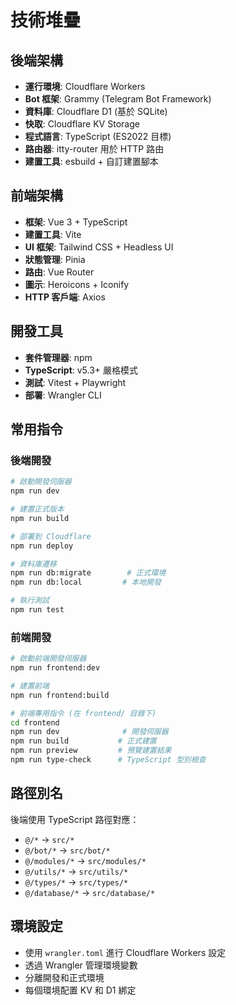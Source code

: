 # 技術堆疊

## 後端架構

- **運行環境**: Cloudflare Workers
- **Bot 框架**: Grammy (Telegram Bot Framework)
- **資料庫**: Cloudflare D1 (基於 SQLite)
- **快取**: Cloudflare KV Storage
- **程式語言**: TypeScript (ES2022 目標)
- **路由器**: itty-router 用於 HTTP 路由
- **建置工具**: esbuild + 自訂建置腳本

## 前端架構

- **框架**: Vue 3 + TypeScript
- **建置工具**: Vite
- **UI 框架**: Tailwind CSS + Headless UI
- **狀態管理**: Pinia
- **路由**: Vue Router
- **圖示**: Heroicons + Iconify
- **HTTP 客戶端**: Axios

## 開發工具

- **套件管理器**: npm
- **TypeScript**: v5.3+ 嚴格模式
- **測試**: Vitest + Playwright
- **部署**: Wrangler CLI

## 常用指令

### 後端開發
```bash
# 啟動開發伺服器
npm run dev

# 建置正式版本
npm run build

# 部署到 Cloudflare
npm run deploy

# 資料庫遷移
npm run db:migrate        # 正式環境
npm run db:local         # 本地開發

# 執行測試
npm run test
```

### 前端開發
```bash
# 啟動前端開發伺服器
npm run frontend:dev

# 建置前端
npm run frontend:build

# 前端專用指令 (在 frontend/ 目錄下)
cd frontend
npm run dev              # 開發伺服器
npm run build           # 正式建置
npm run preview         # 預覽建置結果
npm run type-check      # TypeScript 型別檢查
```

## 路徑別名

後端使用 TypeScript 路徑對應：
- `@/*` → `src/*`
- `@/bot/*` → `src/bot/*`
- `@/modules/*` → `src/modules/*`
- `@/utils/*` → `src/utils/*`
- `@/types/*` → `src/types/*`
- `@/database/*` → `src/database/*`

## 環境設定

- 使用 `wrangler.toml` 進行 Cloudflare Workers 設定
- 透過 Wrangler 管理環境變數
- 分離開發和正式環境
- 每個環境配置 KV 和 D1 綁定